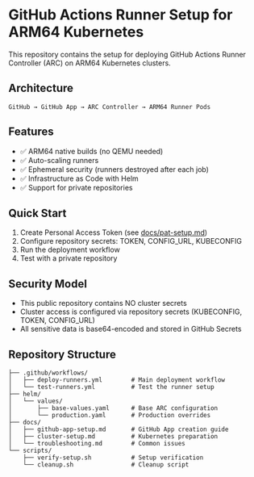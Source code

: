 # GitHub Actions Runner Setup for ARM64 Kubernetes

This repository contains the setup for deploying GitHub Actions Runner Controller (ARC) on ARM64 Kubernetes clusters.

## Architecture

```
GitHub → GitHub App → ARC Controller → ARM64 Runner Pods
```

## Features

- ✅ ARM64 native builds (no QEMU needed)
- ✅ Auto-scaling runners
- ✅ Ephemeral security (runners destroyed after each job)
- ✅ Infrastructure as Code with Helm
- ✅ Support for private repositories

## Quick Start

1. Create Personal Access Token (see [docs/pat-setup.md](./docs/pat-setup.md))
2. Configure repository secrets: TOKEN, CONFIG_URL, KUBECONFIG
3. Run the deployment workflow
4. Test with a private repository

## Security Model

- This public repository contains NO cluster secrets
- Cluster access is configured via repository secrets (KUBECONFIG, TOKEN, CONFIG_URL)
- All sensitive data is base64-encoded and stored in GitHub Secrets

## Repository Structure

```
├── .github/workflows/
│   ├── deploy-runners.yml        # Main deployment workflow
│   └── test-runners.yml          # Test the runner setup
├── helm/
│   └── values/
│       ├── base-values.yaml      # Base ARC configuration
│       └── production.yaml       # Production overrides
├── docs/
│   ├── github-app-setup.md       # GitHub App creation guide
│   ├── cluster-setup.md          # Kubernetes preparation
│   └── troubleshooting.md        # Common issues
└── scripts/
    ├── verify-setup.sh           # Setup verification
    └── cleanup.sh                # Cleanup script
```
